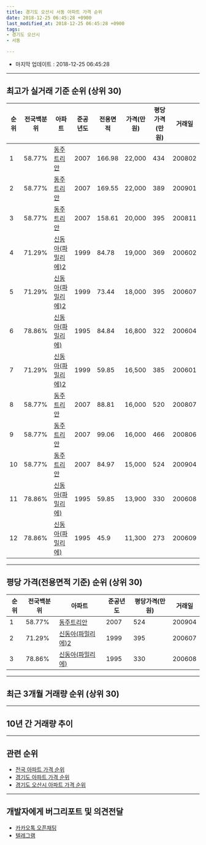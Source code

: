 ```yaml
---
title: 경기도 오산시 서동 아파트 가격 순위
date: 2018-12-25 06:45:28 +0900
last_modified_at: 2018-12-25 06:45:28 +0900
tags:
- 경기도 오산시
- 서동

---
```


* 마지막 업데이트 : 2018-12-25 06:45:28

---

## 최고가 실거래 기준 순위 (상위 30)


|순위|전국백분위|아파트|준공년도|전용면적|가격(만원)|평당가격(만원)|거래일|
|---|---|---|---|---|---|---|---|
|1|58.77%|[동주트리안](https://search.naver.com/search.naver?query=%EA%B2%BD%EA%B8%B0%EB%8F%84+%EC%98%A4%EC%82%B0%EC%8B%9C+%EC%84%9C%EB%8F%99+%EB%8F%99%EC%A3%BC%ED%8A%B8%EB%A6%AC%EC%95%88)|2007|166.98|22,000|434|200802|
|2|58.77%|[동주트리안](https://search.naver.com/search.naver?query=%EA%B2%BD%EA%B8%B0%EB%8F%84+%EC%98%A4%EC%82%B0%EC%8B%9C+%EC%84%9C%EB%8F%99+%EB%8F%99%EC%A3%BC%ED%8A%B8%EB%A6%AC%EC%95%88)|2007|169.55|22,000|389|200901|
|3|58.77%|[동주트리안](https://search.naver.com/search.naver?query=%EA%B2%BD%EA%B8%B0%EB%8F%84+%EC%98%A4%EC%82%B0%EC%8B%9C+%EC%84%9C%EB%8F%99+%EB%8F%99%EC%A3%BC%ED%8A%B8%EB%A6%AC%EC%95%88)|2007|158.61|20,000|395|200811|
|4|71.29%|[신동아(파밀리에)2](https://search.naver.com/search.naver?query=%EA%B2%BD%EA%B8%B0%EB%8F%84+%EC%98%A4%EC%82%B0%EC%8B%9C+%EC%84%9C%EB%8F%99+%EC%8B%A0%EB%8F%99%EC%95%84%28%ED%8C%8C%EB%B0%80%EB%A6%AC%EC%97%90%292)|1999|84.78|19,000|369|200602|
|5|71.29%|[신동아(파밀리에)2](https://search.naver.com/search.naver?query=%EA%B2%BD%EA%B8%B0%EB%8F%84+%EC%98%A4%EC%82%B0%EC%8B%9C+%EC%84%9C%EB%8F%99+%EC%8B%A0%EB%8F%99%EC%95%84%28%ED%8C%8C%EB%B0%80%EB%A6%AC%EC%97%90%292)|1999|73.44|18,000|395|200607|
|6|78.86%|[신동아(파밀리에)](https://search.naver.com/search.naver?query=%EA%B2%BD%EA%B8%B0%EB%8F%84+%EC%98%A4%EC%82%B0%EC%8B%9C+%EC%84%9C%EB%8F%99+%EC%8B%A0%EB%8F%99%EC%95%84%28%ED%8C%8C%EB%B0%80%EB%A6%AC%EC%97%90%29)|1995|84.84|16,800|322|200604|
|7|71.29%|[신동아(파밀리에)2](https://search.naver.com/search.naver?query=%EA%B2%BD%EA%B8%B0%EB%8F%84+%EC%98%A4%EC%82%B0%EC%8B%9C+%EC%84%9C%EB%8F%99+%EC%8B%A0%EB%8F%99%EC%95%84%28%ED%8C%8C%EB%B0%80%EB%A6%AC%EC%97%90%292)|1999|59.85|16,500|385|200601|
|8|58.77%|[동주트리안](https://search.naver.com/search.naver?query=%EA%B2%BD%EA%B8%B0%EB%8F%84+%EC%98%A4%EC%82%B0%EC%8B%9C+%EC%84%9C%EB%8F%99+%EB%8F%99%EC%A3%BC%ED%8A%B8%EB%A6%AC%EC%95%88)|2007|88.81|16,000|520|200807|
|9|58.77%|[동주트리안](https://search.naver.com/search.naver?query=%EA%B2%BD%EA%B8%B0%EB%8F%84+%EC%98%A4%EC%82%B0%EC%8B%9C+%EC%84%9C%EB%8F%99+%EB%8F%99%EC%A3%BC%ED%8A%B8%EB%A6%AC%EC%95%88)|2007|99.06|16,000|466|200806|
|10|58.77%|[동주트리안](https://search.naver.com/search.naver?query=%EA%B2%BD%EA%B8%B0%EB%8F%84+%EC%98%A4%EC%82%B0%EC%8B%9C+%EC%84%9C%EB%8F%99+%EB%8F%99%EC%A3%BC%ED%8A%B8%EB%A6%AC%EC%95%88)|2007|84.97|15,000|524|200904|
|11|78.86%|[신동아(파밀리에)](https://search.naver.com/search.naver?query=%EA%B2%BD%EA%B8%B0%EB%8F%84+%EC%98%A4%EC%82%B0%EC%8B%9C+%EC%84%9C%EB%8F%99+%EC%8B%A0%EB%8F%99%EC%95%84%28%ED%8C%8C%EB%B0%80%EB%A6%AC%EC%97%90%29)|1995|59.85|13,900|330|200608|
|12|78.86%|[신동아(파밀리에)](https://search.naver.com/search.naver?query=%EA%B2%BD%EA%B8%B0%EB%8F%84+%EC%98%A4%EC%82%B0%EC%8B%9C+%EC%84%9C%EB%8F%99+%EC%8B%A0%EB%8F%99%EC%95%84%28%ED%8C%8C%EB%B0%80%EB%A6%AC%EC%97%90%29)|1995|45.9|11,300|273|200609|


---

## 평당 가격(전용면적 기준) 순위 (상위 30)


|순위|전국백분위|아파트|준공년도|평당가격(만원)|거래일|
|---|---|---|---|---|---|
|1|58.77%|[동주트리안](https://search.naver.com/search.naver?query=%EA%B2%BD%EA%B8%B0%EB%8F%84+%EC%98%A4%EC%82%B0%EC%8B%9C+%EC%84%9C%EB%8F%99+%EB%8F%99%EC%A3%BC%ED%8A%B8%EB%A6%AC%EC%95%88)|2007|524|200904|
|2|71.29%|[신동아(파밀리에)2](https://search.naver.com/search.naver?query=%EA%B2%BD%EA%B8%B0%EB%8F%84+%EC%98%A4%EC%82%B0%EC%8B%9C+%EC%84%9C%EB%8F%99+%EC%8B%A0%EB%8F%99%EC%95%84%28%ED%8C%8C%EB%B0%80%EB%A6%AC%EC%97%90%292)|1999|395|200607|
|3|78.86%|[신동아(파밀리에)](https://search.naver.com/search.naver?query=%EA%B2%BD%EA%B8%B0%EB%8F%84+%EC%98%A4%EC%82%B0%EC%8B%9C+%EC%84%9C%EB%8F%99+%EC%8B%A0%EB%8F%99%EC%95%84%28%ED%8C%8C%EB%B0%80%EB%A6%AC%EC%97%90%29)|1995|330|200608|


---

## 최근 3개월 거래량 순위 (상위 30)


<div style="width:100%;">
    <canvas id="deal_count_ranking" height="250"></canvas>
</div>


<script>
new Chart(document.getElementById("deal_count_ranking"), {
    type: 'horizontalBar',
    data: {
        labels: ['신동아(파밀리에)', '신동아(파밀리에)2'],
        datasets: [{
            label: '실거래 수',
            data: [4, 2],
            borderColor: "rgba(255, 0, 128, 1)",
            backgroundColor: "rgba(255, 0, 128, 0.5)",
            fill: false,
        }]
    },
    options: {
        responsive: true,
        title: {
            display: true,
            text: '최근 3개월 거래량 순위'
        },
        tooltips: {
            mode: 'index',
            intersect: false,
            callbacks: {
                title: function(tooltipItems, data) {
                    return "실거래 수:";
                },
                label: function(tooltipItem, data) {
                    return data.labels[tooltipItem.index] + ": " + tooltipItem.xLabel;
                }
            }
        },
        hover: {
            mode: 'nearest',
            intersect: true
        },
        scales: {
            xAxes: [{
                display: true,
                scaleLabel: {
                    display: true,
                    labelString: '실거래 수'
                },
                ticks: {
                    suggestedMin: 0,
                }
            }],
            yAxes: [{
                display: true,
                ticks: {
                    autoSkip: false,
                    callback: function(value, index, values) {
                        if (value.length > 15)
                            return value.substr(0, 13) + "...";
                        else
                            return value;
                    }
                },
                scaleLabel: {
                    display: false,
                }
            }]
        }
    }
});

</script>


---

## 10년 간 거래량 추이


<div style="width:100%;">
    <canvas id="deal_progress" height="250"></canvas>
</div>

<script>
new Chart(document.getElementById("deal_progress"), {
    type: 'line',
    data: {
        labels: ['200812','200901','200902','200903','200904','200905','200906','200907','200908','200909','200910','200911','200912','201001','201002','201003','201004','201005','201006','201007','201008','201009','201010','201011','201012','201101','201102','201103','201104','201105','201106','201107','201108','201109','201110','201111','201112','201201','201202','201203','201204','201205','201206','201207','201208','201209','201210','201211','201212','201301','201302','201303','201304','201305','201306','201307','201308','201309','201310','201311','201312','201401','201402','201403','201404','201405','201406','201407','201408','201409','201410','201411','201412','201501','201502','201503','201504','201505','201506','201507','201508','201509','201510','201511','201512','201601','201602','201603','201604','201605','201606','201607','201608','201609','201610','201611','201612','201701','201702','201703','201704','201705','201706','201707','201708','201709','201710','201711','201712','201801','201802','201803','201804','201805','201806','201807','201808','201809','201810','201811','201812'],
        datasets: [{
            label: '실거래 수',
            pointRadius: 1,
            data: [2, 4, 2, 4, 4, 2, 8, 7, 9, 8, 9, 4, 4, 6, 7, 8, 7, 4, 4, 5, 5, 6, 14, 10, 3, 8, 22, 27, 18, 17, 24, 13, 25, 18, 7, 6, 10, 7, 12, 18, 16, 11, 11, 9, 3, 9, 10, 6, 5, 2, 5, 10, 10, 10, 8, 7, 10, 9, 22, 10, 7, 6, 7, 11, 9, 9, 8, 11, 15, 7, 7, 7, 3, 10, 5, 14, 15, 12, 6, 8, 7, 9, 9, 8, 7, 7, 3, 13, 12, 11, 5, 7, 8, 9, 12, 6, 9, 1, 6, 5, 7, 5, 6, 9, 8, 5, 9, 5, 6, 4, 0, 6, 0, 2, 2, 1, 1, 2, 4, 2, 0],
            borderColor: "rgba(255, 201, 14, 1)",
            backgroundColor: "rgba(255, 201, 14, 0.5)",
            fill: true,
        }]
    },
    options: {
        responsive: true,
        title: {
            display: true,
            text: '10년간 거래량 추이'
        },
        tooltips: {
            mode: 'index',
            intersect: false,
        },
        hover: {
            mode: 'nearest',
            intersect: true
        },
        scales: {
            xAxes: [{
                display: true,
                scaleLabel: {
                    display: true,
                    labelString: '년/월'
                }
            }],
            yAxes: [{
                display: true,
                ticks: {
                    suggestedMin: 0,
                },
                scaleLabel: {
                    display: true,
                    labelString: '실거래 수'
                }
            }]
        }
    }
});

</script>


---

## 관련 순위

- [전국 아파트 가격 순위](https://inasie.github.io/apt-ranking/전국)
- [경기도 아파트 가격 순위](https://inasie.github.io/apt-ranking/경기도)
- [경기도 오산시 아파트 가격 순위](https://inasie.github.io/apt-ranking/경기도-오산시)


---

## 개발자에게 버그리포트 및 의견전달

- [카카오톡 오픈채팅](https://open.kakao.com/o/gLJUAP4)
- [텔레그램](https://t.me/inasie)

